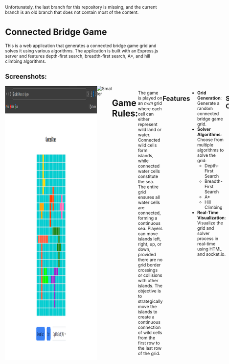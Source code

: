 Unfortunately, the last branch for this repository is missing, and the current branch is an old branch that does not contain most of the content.

# Connected Bridge Game

This is a web application that generates a connected bridge game grid and solves it using various algorithms. The application is built with an Express.js server and features depth-first search, breadth-first search, A*, and hill climbing algorithms.

## Screenshots:
<div style='display:flex;'>
<img src="Images/CBG1.png" alt="Smaller" width="300"/>
<img src="Images/CBG12.png" alt="Smaller" width="300"/>

# Game Rules:

The game is played on an 𝑛×𝑚 grid where each cell can either represent wild land or water. Connected wild cells form islands, while connected water cells constitute the sea. The entire grid ensures all water cells are connected, forming a continuous sea. Players can move islands left, right, up, or down, provided there are no grid border crossings or collisions with other islands. The objective is to strategically move the islands to create a continuous connection of wild cells from the first row to the last row of the grid.

## Features

- **Grid Generation**: Generate a random connected bridge game grid.
- **Solver Algorithms**: Choose from multiple algorithms to solve the grid:
  - Depth-First Search
  - Breadth-First Search
  - A*
  - Hill Climbing
- **Real-Time Visualization**: Visualize the grid and solver process in real-time using HTML and socket.io.

## Socket Communication

The server and the client communicate through websockets using `socket.io`. This allows real-time updates and interaction between the server-side solver and the client-side visualization.

## Solver Algorithms

### Depth-First Search (DFS)

DFS explores as far as possible along each branch before backtracking. It uses a stack data structure to keep track of the next node to visit.

### Breadth-First Search (BFS)

BFS explores all the nodes at the present depth level before moving on to the nodes at the next depth level. It uses a queue data structure to keep track of the nodes to be explored.

### A*

A* is a popular search algorithm that uses heuristics to improve search efficiency. It combines the cost to reach the node and the estimated cost to reach the goal.

### Hill Climbing

Hill climbing is a mathematical optimization technique that belongs to the family of local search. It starts with an arbitrary solution to a problem and iteratively makes small changes to the solution, each time improving it.

